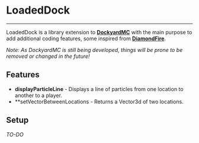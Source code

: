 # LoadedDock

---

LoadedDock is a library extension to [**DockyardMC**](https://github.com/DockyardMC) with the main purpose to add additional coding features, some inspired from [**DiamondFire**](https://mcdiamondfire.com/about/).

*Note: As DockyardMC is still being developed, things will be prone to be removed or changed in the future!*

## Features

- **displayParticleLine** - Displays a line of particles from one location to another to a player.
- **setVectorBetweenLocations - Returns a Vector3d of two locations.

## Setup

*TO-DO*

